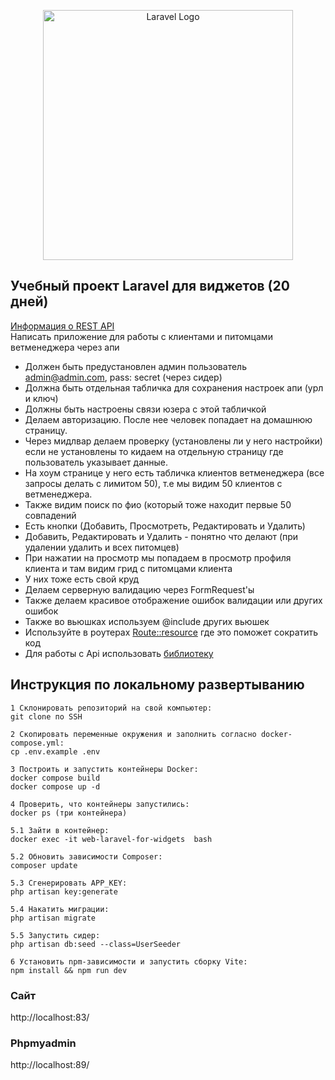 <p align="center"><a href="https://laravel.com" target="_blank"><img src="https://raw.githubusercontent.com/laravel/art/master/logo-lockup/5%20SVG/2%20CMYK/1%20Full%20Color/laravel-logolockup-cmyk-red.svg" width="400" alt="Laravel Logo"></a></p>


## Учебный проект Laravel для виджетов  (20 дней)

[Информация о REST API](https://help.vetmanager.cloud/article/3029)  
Написать приложение для работы с клиентами и питомцами ветменеджера через апи

- Должен быть предустановлен админ пользователь admin@admin.com, pass: secret (через сидер)
- Должна быть отдельная табличка для сохранения настроек апи (урл и ключ)
- Должны быть настроены связи юзера с этой табличкой
- Делаем авторизацию. После нее человек попадает на домашнюю страницу.
- Через мидлвар делаем проверку (установлены ли у него настройки) если не установлены то кидаем на отдельную страницу где пользователь указывает данные.
- На хоум странице у него есть табличка клиентов ветменеджера (все запросы делать с лимитом 50), т.е мы видим 50 клиентов с ветменеджера.
- Также видим поиск по фио (который тоже находит первые 50 совпадений
- Есть кнопки (Добавить, Просмотреть, Редактировать и Удалить)
- Добавить, Редактировать и Удалить - понятно что делают (при удалении удалить и всех питомцев)
- При нажатии на просмотр мы попадаем в просмотр профиля клиента и там видим грид с питомцами клиента
- У них тоже есть свой круд
- Делаем серверную валидацию через FormRequest'ы
- Также делаем красивое отображение ошибок валидации или других ошибок
- Также во вьюшках используем @include других вьюшек
- Используйте в роутерах [Route::resource](https://laravel.com/docs/10.x/controllers#resource-controllers) где это поможет сократить код
- Для работы с Api использовать [библиотеку](https://github.com/otis22/vetmanager-rest-api)

## Инструкция по локальному развертыванию

    1 Склонировать репозиторий на свой компьютер:
    git clone по SSH

    2 Скопировать переменные окружения и заполнить согласно docker-compose.yml:
    cp .env.example .env

    3 Построить и запустить контейнеры Docker:
    docker compose build
    docker compose up -d
    
    4 Проверить, что контейнеры запустились:
    docker ps (три контейнера)

    5.1 Зайти в контейнер:
    docker exec -it web-laravel-for-widgets  bash
    
    5.2 Oбновить зависимости Composer:
    composer update

    5.3 Сгенерировать APP_KEY:
    php artisan key:generate

    5.4 Накатить миграции:
    php artisan migrate
    
    5.5 Запустить сидер:
    php artisan db:seed --class=UserSeeder

    6 Установить npm-зависимости и запустить сборку Vite:
    npm install && npm run dev

### Сайт
http://localhost:83/

### Phpmyadmin 
http://localhost:89/
